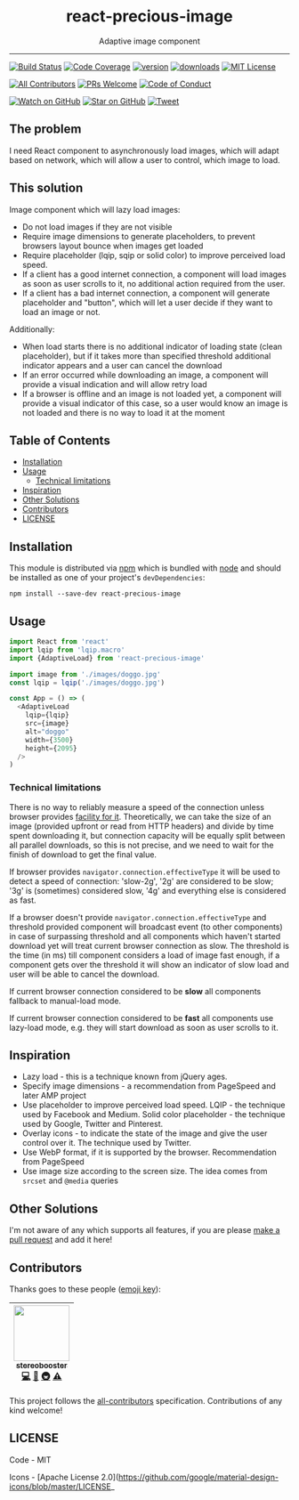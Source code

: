 <div align="center">
<h1>react-precious-image</h1>

<p>Adaptive image component</p>
</div>

<hr />

[![Build Status][build-badge]][build]
[![Code Coverage][coverage-badge]][coverage]
[![version][version-badge]][package]
[![downloads][downloads-badge]][npmtrends]
[![MIT License][license-badge]][license]

[![All Contributors](https://img.shields.io/badge/all_contributors-1-orange.svg?style=flat-square)](#contributors)
[![PRs Welcome][prs-badge]][prs]
[![Code of Conduct][coc-badge]][coc]

[![Watch on GitHub][github-watch-badge]][github-watch]
[![Star on GitHub][github-star-badge]][github-star]
[![Tweet][twitter-badge]][twitter]

## The problem

I need React component to asynchronously load images, which will adapt based on network, which will allow a user to control, which image to load.

## This solution

Image component which will lazy load images:

* Do not load images if they are not visible
* Require image dimensions to generate placeholders, to prevent browsers layout bounce when images get loaded
* Require placeholder (lqip, sqip or solid color) to improve perceived load speed.
* If a client has a good internet connection, a component will load images as soon as user scrolls to it, no additional action required from the user.
* If a client has a bad internet connection, a component will generate placeholder and "button", which will let a user decide if they want to load an image or not.

Additionally:

* When load starts there is no additional indicator of loading state (clean placeholder), but if it takes more than specified threshold additional indicator appears and a user can cancel the download
* If an error occurred while downloading an image, a component will provide a visual indication and will allow retry load
* If a browser is offline and an image is not loaded yet, a component will provide a visual indicator of this case, so a user would know an image is not loaded and there is no way to load it at the moment

## Table of Contents

<!-- START doctoc generated TOC please keep comment here to allow auto update -->

<!-- DON'T EDIT THIS SECTION, INSTEAD RE-RUN doctoc TO UPDATE -->

* [Installation](#installation)
* [Usage](#usage)
  * [Technical limitations](#technical-limitations)
* [Inspiration](#inspiration)
* [Other Solutions](#other-solutions)
* [Contributors](#contributors)
* [LICENSE](#license)

<!-- END doctoc generated TOC please keep comment here to allow auto update -->

## Installation

This module is distributed via [npm][npm] which is bundled with [node][node] and
should be installed as one of your project's `devDependencies`:

```
npm install --save-dev react-precious-image
```

## Usage

```js
import React from 'react'
import lqip from 'lqip.macro'
import {AdaptiveLoad} from 'react-precious-image'

import image from './images/doggo.jpg'
const lqip = lqip('./images/doggo.jpg')

const App = () => (
  <AdaptiveLoad
    lqip={lqip}
    src={image}
    alt="doggo"
    width={3500}
    height={2095}
  />
)
```

### Technical limitations

There is no way to reliably measure a speed of the connection unless browser provides [facility for it](https://developer.mozilla.org/en-US/docs/Web/API/NetworkInformation/effectiveType). Theoretically, we can take the size of an image (provided upfront or read from HTTP headers) and divide by time spent downloading it, but connection capacity will be equally split between all parallel downloads, so this is not precise, and we need to wait for the finish of download to get the final value.

If browser provides `navigator.connection.effectiveType` it will be used to detect a speed of connection: 'slow-2g', '2g' are considered to be slow; '3g' is (sometimes) considered slow, '4g' and everything else is considered as fast.

If a browser doesn't provide `navigator.connection.effectiveType` and threshold provided component will broadcast event (to other components) in case of surpassing threshold and all components which haven't started download yet will treat current browser connection as slow. The threshold is the time (in ms) till component considers a load of image fast enough, if a component gets over the threshold it will show an indicator of slow load and user will be able to cancel the download.

If current browser connection considered to be **slow** all components fallback to manual-load mode.

If current browser connection considered to be **fast** all components use lazy-load mode, e.g. they will start download as soon as user scrolls to it.

## Inspiration

* Lazy load - this is a technique known from jQuery ages.
* Specify image dimensions - a recommendation from PageSpeed and later AMP project
* Use placeholder to improve perceived load speed. LQIP - the technique used by Facebook and Medium. Solid color placeholder - the technique used by Google, Twitter and Pinterest.
* Overlay icons - to indicate the state of the image and give the user control over it. The technique used by Twitter.
* Use WebP format, if it is supported by the browser. Recommendation from PageSpeed
* Use image size according to the screen size. The idea comes from `srcset` and `@media` queries

## Other Solutions

I'm not aware of any which supports all features, if you are please [make a pull request][prs] and add it here!

## Contributors

Thanks goes to these people ([emoji key][emojis]):

<!-- ALL-CONTRIBUTORS-LIST:START - Do not remove or modify this section -->

<!-- prettier-ignore -->
| [<img src="https://avatars3.githubusercontent.com/u/179534?s=460&v=4" width="100px;"/><br /><sub><b>stereobooster</b></sub>](https://github.com/stereobooster)<br />[💻](https://github.com/stereobooster/react-precious-image/commits?author=stereobooster "Code") [📖](https://github.com/stereobooster/react-precious-image/commits?author=stereobooster "Documentation") [🚇](#infra-stereobooster "Infrastructure (Hosting, Build-Tools, etc)") [⚠️](https://github.com/stereobooster/react-precious-image/commits?author=stereobooster "Tests") |
| :---: |

<!-- ALL-CONTRIBUTORS-LIST:END -->

This project follows the [all-contributors][all-contributors] specification.
Contributions of any kind welcome!

## LICENSE

Code - MIT

Icons - [Apache License 2.0](https://github.com/google/material-design-icons/blob/master/LICENSE_

[npm]: https://www.npmjs.com/
[node]: https://nodejs.org
[build-badge]: https://img.shields.io/travis/stereobooster/react-precious-image.svg?style=flat-square
[build]: https://travis-ci.org/stereobooster/react-precious-image
[coverage-badge]: https://img.shields.io/codecov/c/github/stereobooster/react-precious-image.svg?style=flat-square
[coverage]: https://codecov.io/github/stereobooster/react-precious-image
[version-badge]: https://img.shields.io/npm/v/react-precious-image.svg?style=flat-square
[package]: https://www.npmjs.com/package/react-precious-image
[downloads-badge]: https://img.shields.io/npm/dm/react-precious-image.svg?style=flat-square
[npmtrends]: http://www.npmtrends.com/react-precious-image
[license-badge]: https://img.shields.io/npm/l/react-precious-image.svg?style=flat-square
[license]: https://github.com/stereobooster/react-precious-image/blob/master/LICENSE
[prs-badge]: https://img.shields.io/badge/PRs-welcome-brightgreen.svg?style=flat-square
[prs]: http://makeapullrequest.com
[donate-badge]: https://img.shields.io/badge/$-support-green.svg?style=flat-square
[coc-badge]: https://img.shields.io/badge/code%20of-conduct-ff69b4.svg?style=flat-square
[coc]: https://github.com/stereobooster/react-precious-image/blob/master/other/CODE_OF_CONDUCT.md
[github-watch-badge]: https://img.shields.io/github/watchers/stereobooster/react-precious-image.svg?style=social
[github-watch]: https://github.com/stereobooster/react-precious-image/watchers
[github-star-badge]: https://img.shields.io/github/stars/stereobooster/react-precious-image.svg?style=social
[github-star]: https://github.com/stereobooster/react-precious-image/stargazers
[twitter]: https://twitter.com/intent/tweet?text=Check%20out%20react-precious-image%20by%20%40stereobooster%20https%3A%2F%2Fgithub.com%2Fstereobooster%2Freact-precious-image%20%F0%9F%91%8D
[twitter-badge]: https://img.shields.io/twitter/url/https/github.com/stereobooster/react-precious-image.svg?style=social
[emojis]: https://github.com/stereobooster/all-contributors#emoji-key
[all-contributors]: https://github.com/stereobooster/all-contributors
